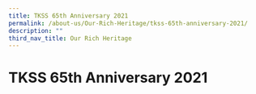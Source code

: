 ```yaml
---
title: TKSS 65th Anniversary 2021
permalink: /about-us/Our-Rich-Heritage/tkss-65th-anniversary-2021/
description: ""
third_nav_title: Our Rich Heritage
---
```

 # TKSS 65th Anniversary 2021